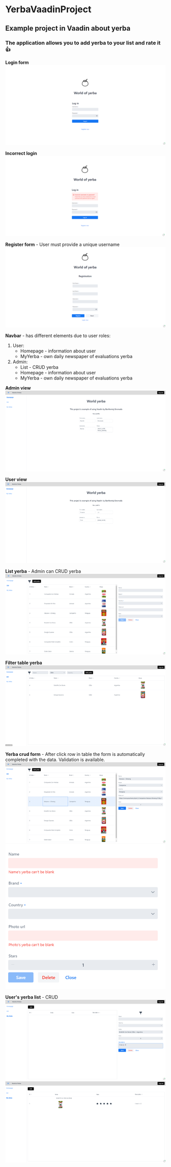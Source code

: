 # YerbaVaadinProject
## Example project in Vaadin about yerba

### The application allows you to add yerba to your list and rate it :+1:

**Login form**
![loginView](images/loginView.PNG)

**Incorrect login**
![loginViewError](images/loginViewError.png)


**Register form** - User must provide a unique username
![registerView](images/registerView.png)

**Navbar** - has different elements due to user roles:
1. User:
    - Homepage - information about user
    - MyYerba - own daily newspaper of evaluations yerba
2. Admin:
    - List - CRUD yerba
    - Homepage - information about user
    - MyYerba - own daily newspaper of evaluations yerba

 **Admin view**
 ![AdminView](images/homePageAdmin.png)
 
  **User view**
 ![UserView](images/homePageUser.PNG)
 
 **List yerba** - Admin can CRUD yerba
 ![listYerba](images/listYerba.png)
 
 **Filter table yerba**
 ![filterTableYerba](images/listYerbaFilter.PNG)
 
 **Yerba crud form** - After click row in table the form is automatically completed with the data. Validation is available.
 ![YerbaForm](images/listYerbaEdit.PNG)
 ![validationForm](images/yerbaFormValidation.PNG)
 
 **User's yerba list** - CRUD
 ![userYerbaList](images/yerbaUserList.PNG)
 ![yerbaUserListResult](images/yerbaUserListResult.PNG)
